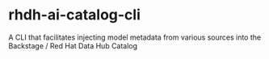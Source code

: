 # rhdh-ai-catalog-cli
A CLI that facilitates injecting model metadata from various sources into the Backstage / Red Hat Data Hub Catalog

